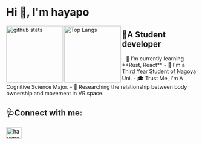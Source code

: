 <h1 align="left">Hi 👋, I'm hayapo</h1>

<p>
    <img alt="github stats" height="150px" align="left" src="https://github-readme-stats.vercel.app/api?username=hayapo&count_private=true&show_icons=true&theme=buefy"/>
    <img alt="Top Langs" height="150px" align="left" src="https://github-readme-stats.vercel.app/api/top-langs/?username=hayapo&theme=buefy&langs_count=8&layout=compact"/>
</p>

## 🥼A Student developer

<p align="left">
- 🌱 I’m currently learning **Rust, React**
- 🏫 I'm a Third Year Student of Nagoya Uni.
- 🎓 Trust Me, I'm A Cognitive Science Major.
- 🧪 Researching the relationship between body ownership and movement in VR space.
</p>

## 🩺Connect with me:
<p align="left">
    <a href="https://twitter.com/hayapo_hip" target="blank">
        <img align="center" src="https://cdn.jsdelivr.net/npm/super-tiny-icons@0.4.0/images/svg/twitter.svg" alt="hayapo_hip" height="30" width="40" />
        </a>
</p>
